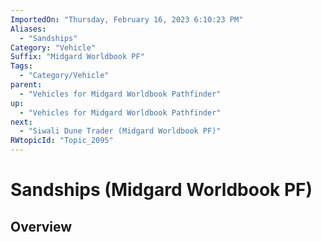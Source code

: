 ```yaml
---
ImportedOn: "Thursday, February 16, 2023 6:10:23 PM"
Aliases:
  - "Sandships"
Category: "Vehicle"
Suffix: "Midgard Worldbook PF"
Tags:
  - "Category/Vehicle"
parent:
  - "Vehicles for Midgard Worldbook Pathfinder"
up:
  - "Vehicles for Midgard Worldbook Pathfinder"
next:
  - "Siwali Dune Trader (Midgard Worldbook PF)"
RWtopicId: "Topic_2095"
---
```

# Sandships (Midgard Worldbook PF)
## Overview
